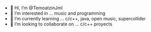 - 👋 Hi, I’m @TemoatzinJml
- 👀 I’m interested in ... music and programming
- 🌱 I’m currently learning ... c/c++, java, open music, supercollider
- 💞️ I’m looking to collaborate on ... c/c++ proyects

<!---
TemoatzinJml/TemoatzinJml is a ✨ special ✨ repository because its `README.md` (this file) appears on your GitHub profile.
You can click the Preview link to take a look at your changes.
--->
